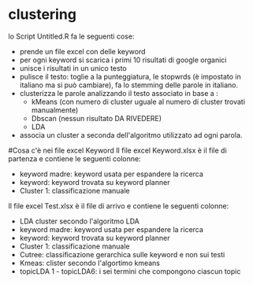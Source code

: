 # clustering

lo Script Untitled.R fa le seguenti cose:
  - prende un file excel con delle keyword
  - per ogni keyword si scarica i primi 10 risultati di google organici
  - unisce i risultati in un unico testo
  - pulisce il testo: toglie a la punteggiatura, le stopwrds (è impostato in italiano ma si può cambiare), fa lo stemming delle parole in italiano.
  - clusterizza le parole analizzando il testo associato in base a :
    -  kMeans (con numero di cluster uguale al numero di cluster trovati manualmente)
    - Dbscan (nessun risultato DA RIVEDERE)
    - LDA
  - associa un cluster a seconda dell'algoritmo utilizzato ad ogni parola. 
  
  
  #Cosa c'è nei file excel Keyword
  Il file excel Keyword.xlsx è il file di partenza e contiene le seguenti colonne:
 
  - keyword madre: keyword usata per espandere la ricerca
  - keyword: keyword trovata su keyword planner
  - Cluster 1: classificazione manuale 
 
  
  Il file excel Test.xlsx è il file di arrivo e contiene le seguenti colonne:
  - LDA cluster secondo l'algoritmo LDA 
  - keyword madre: keyword usata per espandere la ricerca
  - keyword: keyword trovata su keyword planner
  - Cluster 1: classificazione manuale 
  - Cutree: classificazione gerarchica sulle keyword e non sui testi
  - Kmeas: clister secondo l'algortimo kmeans
  - topicLDA 1 - topicLDA6: i sei termini che compongono ciascun topic
  
  
  
  
  
